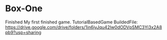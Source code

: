 # Box-One
Finished
My first finished game.
 TutorialBasedGame
 BuildedFile: https://drive.google.com/drive/folders/1in6jyJqu42lw0dODVpSMC3Yi3x2A8pb9?usp=sharing
